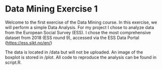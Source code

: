 # Data Mining Exercise 1

Welcome to the first exercise of the Data Mining course. In this exercise, we will perform a simple Data Analysis. For my project I chose to analyze data from the European Social Survey (ESS).
I chose the most comprehensive dataset from 2018 (ESS round 9), accessed via the ESS Data Portal (https://ess.sikt.no/en/)

The data is located in /data but will not be uploaded.
An image of the boxplot is stored in /plot.
All code to reproduce the analysis can be found in script.R.